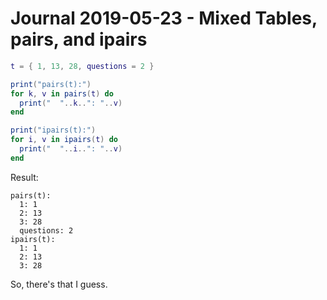 Journal 2019-05-23 - Mixed Tables, pairs, and ipairs
========

```lua
t = { 1, 13, 28, questions = 2 }

print("pairs(t):")
for k, v in pairs(t) do
  print("  "..k..": "..v)
end

print("ipairs(t):")
for i, v in ipairs(t) do
  print("  "..i..": "..v)
end
```

Result:

```
pairs(t):
  1: 1
  2: 13
  3: 28
  questions: 2
ipairs(t):
  1: 1
  2: 13
  3: 28
```

So, there's that I guess.
